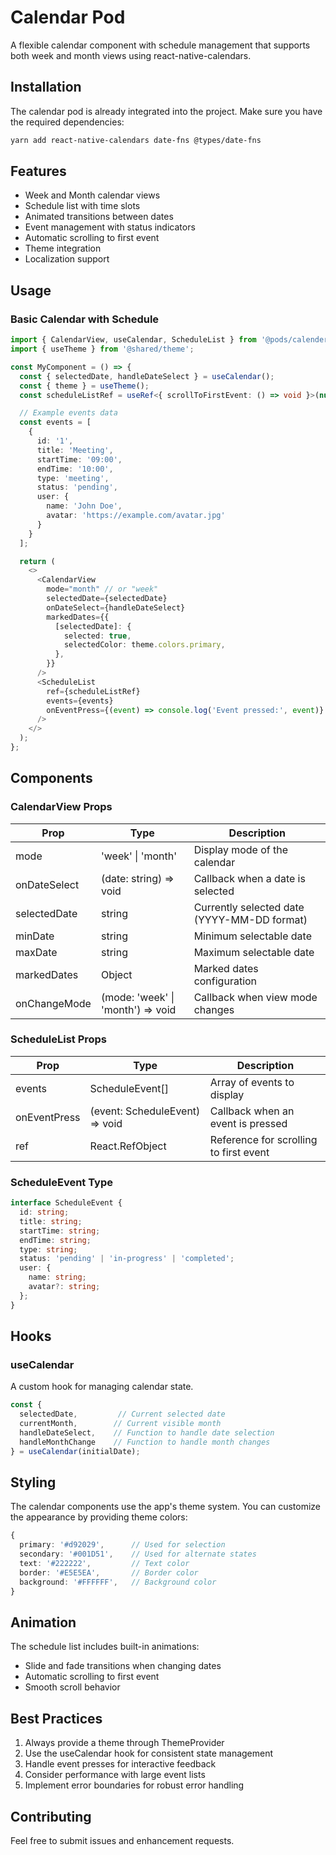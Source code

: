 # Calendar Pod

A flexible calendar component with schedule management that supports both week and month views using react-native-calendars.

## Installation

The calendar pod is already integrated into the project. Make sure you have the required dependencies:

```bash
yarn add react-native-calendars date-fns @types/date-fns
```

## Features

- Week and Month calendar views
- Schedule list with time slots
- Animated transitions between dates
- Event management with status indicators
- Automatic scrolling to first event
- Theme integration
- Localization support

## Usage

### Basic Calendar with Schedule

```typescript
import { CalendarView, useCalendar, ScheduleList } from '@pods/calender';
import { useTheme } from '@shared/theme';

const MyComponent = () => {
  const { selectedDate, handleDateSelect } = useCalendar();
  const { theme } = useTheme();
  const scheduleListRef = useRef<{ scrollToFirstEvent: () => void }>(null);

  // Example events data
  const events = [
    {
      id: '1',
      title: 'Meeting',
      startTime: '09:00',
      endTime: '10:00',
      type: 'meeting',
      status: 'pending',
      user: {
        name: 'John Doe',
        avatar: 'https://example.com/avatar.jpg'
      }
    }
  ];

  return (
    <>
      <CalendarView
        mode="month" // or "week"
        selectedDate={selectedDate}
        onDateSelect={handleDateSelect}
        markedDates={{
          [selectedDate]: {
            selected: true,
            selectedColor: theme.colors.primary,
          },
        }}
      />
      <ScheduleList
        ref={scheduleListRef}
        events={events}
        onEventPress={(event) => console.log('Event pressed:', event)}
      />
    </>
  );
};
```

## Components

### CalendarView Props

| Prop | Type | Description |
|------|------|-------------|
| mode | 'week' \| 'month' | Display mode of the calendar |
| onDateSelect | (date: string) => void | Callback when a date is selected |
| selectedDate | string | Currently selected date (YYYY-MM-DD format) |
| minDate | string | Minimum selectable date |
| maxDate | string | Maximum selectable date |
| markedDates | Object | Marked dates configuration |
| onChangeMode | (mode: 'week' \| 'month') => void | Callback when view mode changes |

### ScheduleList Props

| Prop | Type | Description |
|------|------|-------------|
| events | ScheduleEvent[] | Array of events to display |
| onEventPress | (event: ScheduleEvent) => void | Callback when an event is pressed |
| ref | React.RefObject | Reference for scrolling to first event |

### ScheduleEvent Type

```typescript
interface ScheduleEvent {
  id: string;
  title: string;
  startTime: string;
  endTime: string;
  type: string;
  status: 'pending' | 'in-progress' | 'completed';
  user: {
    name: string;
    avatar?: string;
  };
}
```

## Hooks

### useCalendar

A custom hook for managing calendar state.

```typescript
const {
  selectedDate,         // Current selected date
  currentMonth,        // Current visible month
  handleDateSelect,    // Function to handle date selection
  handleMonthChange    // Function to handle month changes
} = useCalendar(initialDate);
```

## Styling

The calendar components use the app's theme system. You can customize the appearance by providing theme colors:

```typescript
{
  primary: '#d92029',      // Used for selection
  secondary: '#001D51',    // Used for alternate states
  text: '#222222',         // Text color
  border: '#E5E5EA',       // Border color
  background: '#FFFFFF',   // Background color
}
```

## Animation

The schedule list includes built-in animations:
- Slide and fade transitions when changing dates
- Automatic scrolling to first event
- Smooth scroll behavior

## Best Practices

1. Always provide a theme through ThemeProvider
2. Use the useCalendar hook for consistent state management
3. Handle event presses for interactive feedback
4. Consider performance with large event lists
5. Implement error boundaries for robust error handling

## Contributing

Feel free to submit issues and enhancement requests.
